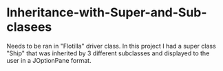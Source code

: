 # Inheritance-with-Super-and-Sub-clasees
Needs to be ran in "Flotilla" driver class. In this project I had a super class "Ship" that was inherited by 3 different subclasses and displayed to the user in a JOptionPane format.
